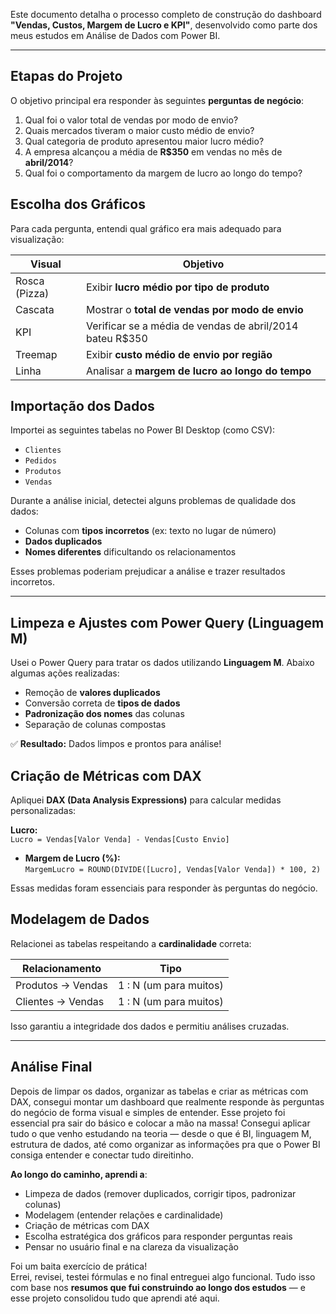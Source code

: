 
Este documento detalha o processo completo de construção do dashboard **"Vendas, Custos, Margem de Lucro e KPI"**, desenvolvido como parte dos meus estudos em Análise de Dados com Power BI.

---

 ## Etapas do Projeto

O objetivo principal era responder às seguintes **perguntas de negócio**:

1.  Qual foi o valor total de vendas por modo de envio?
2.  Quais mercados tiveram o maior custo médio de envio?
3.  Qual categoria de produto apresentou maior lucro médio?
4.  A empresa alcançou a média de **R$350** em vendas no mês de **abril/2014**?
5.  Qual foi o comportamento da margem de lucro ao longo do tempo?


## Escolha dos Gráficos

Para cada pergunta, entendi qual gráfico era mais adequado para visualização:

| Visual        | Objetivo                                                |
|---------------|----------------------------------------------------------|
| Rosca (Pizza) | Exibir **lucro médio por tipo de produto**              |
| Cascata       | Mostrar o **total de vendas por modo de envio**         |
| KPI           | Verificar se a média de vendas de abril/2014 bateu R$350 |
| Treemap       | Exibir **custo médio de envio por região**              |
| Linha         | Analisar a **margem de lucro ao longo do tempo**        |



## Importação dos Dados

Importei as seguintes tabelas no Power BI Desktop (como CSV):

- `Clientes`
- `Pedidos`
- `Produtos`
- `Vendas`


Durante a análise inicial, detectei alguns problemas de qualidade dos dados:

- Colunas com **tipos incorretos** (ex: texto no lugar de número)
- **Dados duplicados**
- **Nomes diferentes** dificultando os relacionamentos

Esses problemas poderiam prejudicar a análise e trazer resultados incorretos.

---

## Limpeza e Ajustes com Power Query (Linguagem M)


Usei o Power Query para tratar os dados utilizando **Linguagem M**. Abaixo algumas ações realizadas:

- Remoção de **valores duplicados**
- Conversão correta de **tipos de dados**
- **Padronização dos nomes** das colunas
- Separação de colunas compostas


✅ **Resultado:** Dados limpos e prontos para análise!


## Criação de Métricas com DAX


Apliquei **DAX (Data Analysis Expressions)** para calcular medidas personalizadas:

 **Lucro:**  
  `Lucro = Vendas[Valor Venda] - Vendas[Custo Envio]`

- **Margem de Lucro (%):**  
  `MargemLucro = ROUND(DIVIDE([Lucro], Vendas[Valor Venda]) * 100, 2)`

Essas medidas foram essenciais para responder às perguntas do negócio.



## Modelagem de Dados

Relacionei as tabelas respeitando a **cardinalidade** correta:

| Relacionamento             | Tipo           |
|----------------------------|----------------|
| Produtos → Vendas          | 1 : N (um para muitos) |
| Clientes → Vendas          | 1 : N (um para muitos) |

Isso garantiu a integridade dos dados e permitiu análises cruzadas.

---


## Análise Final

Depois de limpar os dados, organizar as tabelas e criar as métricas com DAX, consegui montar um dashboard que realmente responde às perguntas do negócio de forma visual e simples de entender.
Esse projeto foi essencial pra sair do básico e colocar a mão na massa! Consegui aplicar tudo o que venho estudando na teoria — desde o que é BI, linguagem M, estrutura de dados, até como organizar as informações pra que o Power BI consiga entender e conectar tudo direitinho.

**Ao longo do caminho, aprendi a**:

- Limpeza de dados (remover duplicados, corrigir tipos, padronizar colunas)
- Modelagem (entender relações e cardinalidade)
- Criação de métricas com DAX
- Escolha estratégica dos gráficos para responder perguntas reais
- Pensar no usuário final e na clareza da visualização

Foi um baita exercício de prática!  
Errei, revisei, testei fórmulas e no final entreguei algo funcional. Tudo isso com base nos **resumos que fui construindo ao longo dos estudos** — e esse projeto consolidou tudo que aprendi até aqui.


